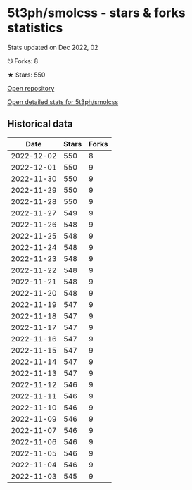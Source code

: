 # 5t3ph/smolcss - stars & forks statistics

Stats updated on Dec 2022, 02

☋ Forks: 8

★ Stars: 550

[Open repository](https://github.com/5t3ph/smolcss)

[Open detailed stats for 5t3ph/smolcss](https://reviewgithub.com/rep/5t3ph/smolcss)

## Historical data
| Date | Stars | Forks |
|------|-------|-------|
| 2022-12-02 | 550 | 8 | 
| 2022-12-01 | 550 | 9 | 
| 2022-11-30 | 550 | 9 | 
| 2022-11-29 | 550 | 9 | 
| 2022-11-28 | 550 | 9 | 
| 2022-11-27 | 549 | 9 | 
| 2022-11-26 | 548 | 9 | 
| 2022-11-25 | 548 | 9 | 
| 2022-11-24 | 548 | 9 | 
| 2022-11-23 | 548 | 9 | 
| 2022-11-22 | 548 | 9 | 
| 2022-11-21 | 548 | 9 | 
| 2022-11-20 | 548 | 9 | 
| 2022-11-19 | 547 | 9 | 
| 2022-11-18 | 547 | 9 | 
| 2022-11-17 | 547 | 9 | 
| 2022-11-16 | 547 | 9 | 
| 2022-11-15 | 547 | 9 | 
| 2022-11-14 | 547 | 9 | 
| 2022-11-13 | 547 | 9 | 
| 2022-11-12 | 546 | 9 | 
| 2022-11-11 | 546 | 9 | 
| 2022-11-10 | 546 | 9 | 
| 2022-11-09 | 546 | 9 | 
| 2022-11-07 | 546 | 9 | 
| 2022-11-06 | 546 | 9 | 
| 2022-11-05 | 546 | 9 | 
| 2022-11-04 | 546 | 9 | 
| 2022-11-03 | 545 | 9 | 

